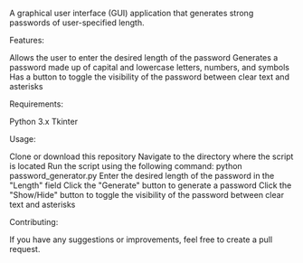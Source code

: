 A graphical user interface (GUI) application that generates strong passwords of user-specified length.

Features:

Allows the user to enter the desired length of the password
Generates a password made up of capital and lowercase letters, numbers, and symbols
Has a button to toggle the visibility of the password between clear text and asterisks

Requirements:

Python 3.x
Tkinter

Usage:

Clone or download this repository
Navigate to the directory where the script is located
Run the script using the following command: python password_generator.py
Enter the desired length of the password in the "Length" field
Click the "Generate" button to generate a password
Click the "Show/Hide" button to toggle the visibility of the password between clear text and asterisks

Contributing:

If you have any suggestions or improvements, feel free to create a pull request.
